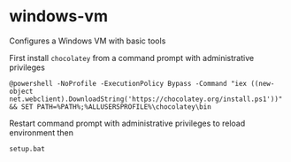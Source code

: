 # windows-vm

Configures a Windows VM with basic tools

First install `chocolatey` from a command prompt with administrative privileges

```
@powershell -NoProfile -ExecutionPolicy Bypass -Command "iex ((new-object net.webclient).DownloadString('https://chocolatey.org/install.ps1'))" && SET PATH=%PATH%;%ALLUSERSPROFILE%\chocolatey\bin
```

Restart command prompt with administrative privileges to reload environment then

```
setup.bat
```
